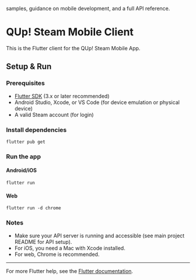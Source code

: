 samples, guidance on mobile development, and a full API reference.

# QUp! Steam Mobile Client

This is the Flutter client for the QUp! Steam Mobile App.

## Setup & Run

### Prerequisites
- [Flutter SDK](https://docs.flutter.dev/get-started/install) (3.x or later recommended)
- Android Studio, Xcode, or VS Code (for device emulation or physical device)
- A valid Steam account (for login)

### Install dependencies
```
flutter pub get
```

### Run the app
#### Android/iOS
```
flutter run
```
#### Web
```
flutter run -d chrome
```

### Notes
- Make sure your API server is running and accessible (see main project README for API setup).
- For iOS, you need a Mac with Xcode installed.
- For web, Chrome is recommended.

---
For more Flutter help, see the [Flutter documentation](https://docs.flutter.dev/).

